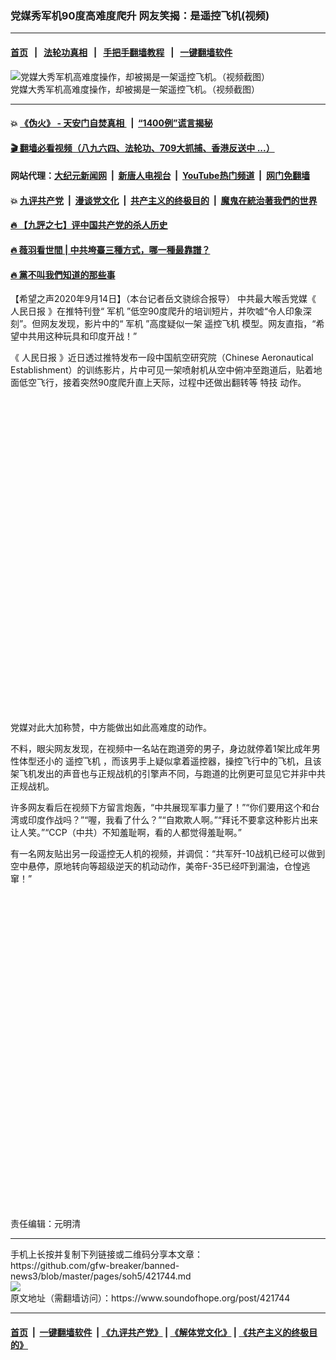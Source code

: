 ### 党媒秀军机90度高难度爬升 网友笑揭：是遥控飞机(视频)
------------------------

#### [首页](https://github.com/gfw-breaker/banned-news3/blob/master/README.md) &nbsp;&nbsp;|&nbsp;&nbsp; [法轮功真相](https://github.com/begood0513/basic/blob/master/README.md)  &nbsp;&nbsp;|&nbsp;&nbsp; [手把手翻墙教程](https://github.com/gfw-breaker/guides/wiki)  &nbsp;&nbsp;|&nbsp;&nbsp; [一键翻墙软件](https://github.com/gfw-breaker/nogfw/blob/master/README.md)  



<div><img alt="党媒大秀军机高难度操作，却被揭是一架遥控飞机。（视频截图）" src="https://img.soundofhope.org/2020-09/p2776331a175897729-1600134292913.jpg"/>
<br/><figcaption class="caption">
 党媒大秀军机高难度操作，却被揭是一架遥控飞机。（视频截图）
</figcaption></div><hr/>

#### 💥 [《伪火》 - 天安门自焚真相 ](http://158.247.203.241:10000/videos/blog/weihuo.html)&nbsp; |&nbsp; [“1400例”谎言揭秘  ](http://158.247.203.241:10000/videos/blog/jiexi1400.html)

#### [ 🎬  翻墙必看视频（八九六四、法轮功、709大抓捕、香港反送中 ...）](https://github.com/gfw-breaker/links/blob/master/banned.md)

#### 网站代理：[大纪元新闻网](http://158.247.203.241:10080/gb/) &nbsp;|&nbsp; [新唐人电视台](http://158.247.203.241:8808/gb/)  &nbsp;|&nbsp; [YouTube热门频道](http://158.247.203.241/youtube.html) &nbsp;|&nbsp; [网门免翻墙](http://158.247.203.241:11000/show.aspx?name=ogHome)

#### 💥 [九评共产党](http://158.247.203.241:10000/videos/res/jiuping/)&nbsp; |&nbsp; [漫谈党文化](http://158.247.203.241:10000/videos/res/mtdwh/)&nbsp; |&nbsp; [共产主义的终极目的](http://158.247.203.241:10000/videos/res/zjmd/)&nbsp; |&nbsp; [魔鬼在統治著我們的世界](http://158.247.203.241:10000/videos/res/TheSpecter/)  

#### [ 🔥  【九評之七】评中国共产党的杀人历史](http://158.247.203.241:10000/videos/news/../res/jiuping/index.html)

#### [ 🔥  薇羽看世間 | 中共垮臺三種方式，哪一種最靠譜？](http://158.247.203.241:10000/videos/news/weiyu01.html)

#### [ 🔥  黨不叫我們知道的那些事](http://158.247.203.241:10000/videos/news/truth02.html)

<div><div class="Content__Wrapper sc-1bvya0-0 grZQxZ">
 <p class="meta-top">
  <span class="meta">
   【希望之声2020年9月14日】（本台记者岳文骁综合报导）
  </span>
  中共最大喉舌党媒《
  <ok href="/term/2539">
   人民日报
  </ok>
  》在推特刊登“
  <ok href="/term/20478">
   军机
  </ok>
  ”低空90度爬升的培训短片，并吹嘘“令人印象深刻”。但网友发现，影片中的“
  <ok href="/term/20478">
   军机
  </ok>
  ”高度疑似一架
  <ok href="/term/375418">
   遥控飞机
  </ok>
  模型。网友直指，“希望中共用这种玩具和印度开战！”
 </p>
 <p>
  《
  <ok href="/term/2539">
   人民日报
  </ok>
  》近日透过推特发布一段中国航空研究院（Chinese Aeronautical Establishment）的训练影片，片中可见一架喷射机从空中俯冲至跑道后，贴着地面低空飞行，接着突然90度爬升直上天际，过程中还做出翻转等
  <ok href="/term/313996">
   特技
  </ok>
  动作。
 </p>
 <div class="soh-embed">
  <div class="soh-embed-inner">
   <div class="iframely-embed" style="max-width: 550px;">
    <div class="iframely-responsive" style="padding-bottom: 100%;">
    </div>
   </div>
  </div>
 </div>
 <p>
  党媒对此大加称赞，中方能做出如此高难度的动作。
 </p>
 <div class="AD_Embed__Wrap-sc-1xslmin-0 igMuqX module desktop">
  <div>
  </div>
 </div>
 <p>
  不料，眼尖网友发现，在视频中一名站在跑道旁的男子，身边就停着1架比成年男性体型还小的
  <ok href="/term/375418">
   遥控飞机
  </ok>
  ，而该男手上疑似拿着遥控器，操控飞行中的飞机，且该架飞机发出的声音也与正规战机的引擎声不同，与跑道的比例更可显见它并非中共正规战机。
 </p>
 <p>
  许多网友看后在视频下方留言炮轰，“中共展现军事力量了！”“你们要用这个和台湾或印度作战吗？”“喔，我看了什么？”“自欺欺人啊。”“拜讬不要拿这种影片出来让人笑。”“CCP（中共）不知羞耻啊，看的人都觉得羞耻啊。”
 </p>
 <p>
  有一名网友贴出另一段遥控无人机的视频，并调侃：“共军歼-10战机已经可以做到空中悬停，原地转向等超级逆天的机动动作，美帝F-35已经吓到漏油，仓惶逃窜！”
 </p>
 <div class="soh-embed">
  <div class="soh-embed-inner">
   <div class="iframely-embed" style="max-width: 550px;">
    <div class="iframely-responsive" style="padding-bottom: 100%;">
    </div>
   </div>
  </div>
 </div>
 <p class="meta-btm">
  责任编辑：元明清
 </p>
</div>
</div>
<hr/>
手机上长按并复制下列链接或二维码分享本文章：<br/>
https://github.com/gfw-breaker/banned-news3/blob/master/pages/soh5/421744.md <br/>
<a href='https://github.com/gfw-breaker/banned-news3/blob/master/pages/soh5/421744.md'><img src='https://github.com/gfw-breaker/banned-news3/blob/master/pages/soh5/421744.md.png'/></a> <br/>
原文地址（需翻墙访问）：https://www.soundofhope.org/post/421744


------------------------
#### [首页](https://github.com/gfw-breaker/banned-news3/blob/master/README.md) &nbsp;|&nbsp; [一键翻墙软件](https://github.com/gfw-breaker/nogfw/blob/master/README.md) &nbsp;| [《九评共产党》](https://github.com/gfw-breaker/9ping.md/blob/master/README.md#九评之一评共产党是什么) | [《解体党文化》](https://github.com/gfw-breaker/jtdwh.md/blob/master/README.md) | [《共产主义的终极目的》](https://github.com/gfw-breaker/gczydzjmd.md/blob/master/README.md)


<img src='http://gfw-breaker.win/banned-news3/pages/soh5/421744.md' width='0px' height='0px'/>